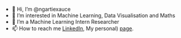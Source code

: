 - 👋 Hi, I’m @ngartiexauce
- 👀 I’m interested in Machine Learning, Data Visualisation and Maths
- 🌱 I’m a Machine Learning Intern Researcher
- 📫 How to reach me [LinkedIn](https://www.linkedin.com/in/ngartiexauce), My personal) [page](https://ngartiexauce.github.io/).

<!---
ngartiexauce/ngartiexauce is a ✨ special ✨ repository because its `README.md` (this file) appears on your GitHub profile.
You can click the Preview link to take a look at your changes.
--->
